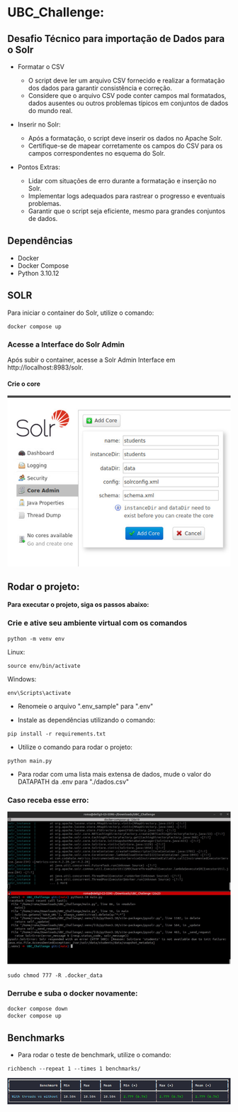 # UBC_Challenge: 

## Desafio Técnico para importação de Dados para o Solr

- Formatar o CSV
  - O script deve ler um arquivo CSV fornecido e realizar a formatação dos dados para garantir consistência e correção.
  - Considere que o arquivo CSV pode conter campos mal formatados, dados ausentes ou outros problemas típicos em conjuntos de dados do mundo real.
   
- Inserir no Solr:
  - Após a formatação, o script deve inserir os dados no Apache Solr.
  - Certifique-se de mapear corretamente os campos do CSV para os campos correspondentes no esquema do Solr.

- Pontos Extras:
  - Lidar com situações de erro durante a formatação e inserção no Solr.
  - Implementar logs adequados para rastrear o progresso e eventuais problemas.
  - Garantir que o script seja eficiente, mesmo para grandes conjuntos de dados.


## Dependências
- Docker
- Docker Compose
- Python 3.10.12

## SOLR
Para iniciar o container do Solr, utilize o comando:
```
docker compose up
```
### Acesse a Interface do Solr Admin

Após subir o container, acesse a Solr Admin Interface em http://localhost:8983/solr.

#### Crie o core
<img src="screenshots/SOLR_admin_core.jpeg">

## Rodar o projeto:

#### Para executar o projeto, siga os passos abaixo:

<h3>Crie e ative seu ambiente virtual com os comandos</h3>

```
python -m venv env
```
<p>Linux:</p>

```
source env/bin/activate
```

<p>Windows:</p>

```
env\Scripts\activate
```

- Renomeie o arquivo ".env_sample" para ".env"


- Instale as dependências utilizando o comando:
```
pip install -r requirements.txt
```

- Utilize o comando para rodar o projeto:
```
python main.py
```

- Para rodar com uma lista mais extensa de dados, mude o valor do DATAPATH da .env para "./dados.csv"

### Caso receba esse erro:
<img src="screenshots/solr_permission_error.jpeg">

```
sudo chmod 777 -R .docker_data
```

### Derrube e suba o docker novamente:

```
docker compose down
docker compose up
```


## Benchmarks

- Para rodar o teste de benchmark, utilize o comando:

```
richbench --repeat 1 --times 1 benchmarks/
```
<img src="screenshots/benchmark.jpeg">
